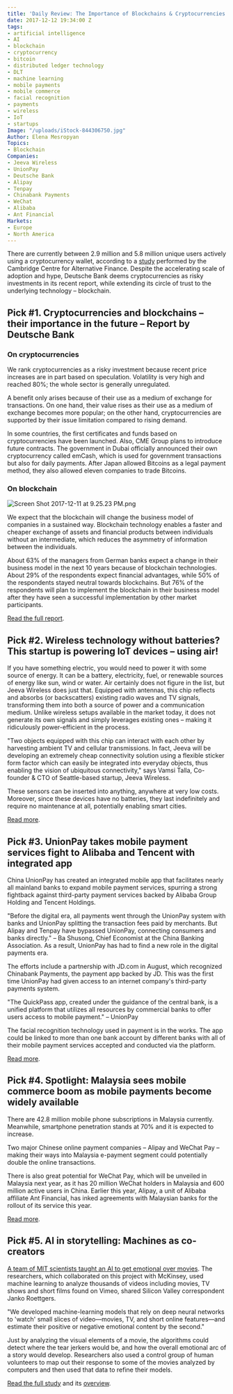 ```yaml
---
title: 'Daily Review: The Importance of Blockchains & Cryptocurrencies in the Future'
date: 2017-12-12 19:34:00 Z
tags:
- artificial intelligence
- AI
- blockchain
- cryptocurrency
- bitcoin
- distributed ledger technology
- DLT
- machine learning
- mobile payments
- mobile commerce
- facial recognition
- payments
- wireless
- IoT
- startups
Image: "/uploads/iStock-844306750.jpg"
Author: Elena Mesropyan
Topics:
- Blockchain
Companies:
- Jeeva Wireless
- UnionPay
- Deutsche Bank
- Alipay
- Tenpay
- Chinabank Payments
- WeChat
- Alibaba
- Ant Financial
Markets:
- Europe
- North America
---
```


There are currently between 2.9 million and 5.8 million unique users actively using a cryptocurrency wallet, according to a [study](https://www.jbs.cam.ac.uk/fileadmin/user_upload/research/centres/alternative-finance/downloads/2017-global-cryptocurrency-benchmarking-study.pdf) performed by the Cambridge Centre for Alternative Finance. Despite the accelerating scale of adoption and hype, Deutsche Bank deems cryptocurrencies as risky investments in its recent report, while extending its circle of trust to the underlying technology – blockchain.

## Pick #1. Cryptocurrencies and blockchains – their importance in the future – Report by Deutsche Bank

### On cryptocurrencies

We rank cryptocurrencies as a risky investment because recent price increases are in part based on speculation. Volatility is very high and reached 80%; the whole sector is generally unregulated.

A benefit only arises because of their use as a medium of exchange for transactions. On one hand, their value rises as their use as a medium of exchange becomes more popular; on the other hand, cryptocurrencies are supported by their issue limitation compared to rising demand.

In some countries, the first certificates and funds based on cryptocurrencies have been launched. Also, CME Group plans to introduce future contracts. The government in Dubai officially announced their own cryptocurrency called emCash, which is used for government transactions but also for daily payments. After Japan allowed Bitcoins as a legal payment method, they also allowed eleven companies to trade Bitcoins.

### On blockchain

![Screen Shot 2017-12-11 at 9.25.23 PM.png](/uploads/Screen%20Shot%202017-12-11%20at%209.25.23%20PM.png)

We expect that the blockchain will change the business model of companies in a sustained way. Blockchain technology enables a faster and cheaper exchange of assets and financial products between individuals without an intermediate, which reduces the asymmetry of information between the individuals.

About 63% of the managers from German banks expect a change in their business model in the next 10 years because of blockchain technologies. About 29% of the respondents expect financial advantages, while 50% of the respondents stayed neutral towards blockchains. But 76% of the respondents will plan to implement the blockchain in their business model after they have seen a successful implementation by other market participants.

[Read the full report](https://www.db.com/newsroom_news/cio_insights_reflections_-_cryptocurrencies_and_blockchains_-_EMEA_-_client_ready.pdf).

## Pick #2. Wireless technology without batteries? This startup is powering IoT devices – using air!

If you have something electric, you would need to power it with some source of energy. It can be a battery, electricity, fuel, or renewable sources of energy like sun, wind or water. Air certainly does not figure in the list, but Jeeva Wireless does just that. Equipped with antennas, this chip reflects and absorbs (or backscatters) existing radio waves and TV signals, transforming them into both a source of power and a communication medium. Unlike wireless setups available in the market today, it does not generate its own signals and simply leverages existing ones – making it ridiculously power-efficient in the process.

"Two objects equipped with this chip can interact with each other by harvesting ambient TV and cellular transmissions. In fact, Jeeva will be developing an extremely cheap connectivity solution using a flexible sticker form factor which can easily be integrated into everyday objects, thus enabling the vision of ubiquitous connectivity," says Vamsi Talla, Co-founder & CTO of Seattle-based startup, Jeeva Wireless.

These sensors can be inserted into anything, anywhere at very low costs. Moreover, since these devices have no batteries, they last indefinitely and require no maintenance at all, potentially enabling smart cities.

[Read more](https://economictimes.indiatimes.com/small-biz/startups/features/wireless-technology-without-batteries-this-startup-is-powering-iot-devices-using-air/articleshow/62016675.cms).

## Pick #3. UnionPay takes mobile payment services fight to Alibaba and Tencent with integrated app

China UnionPay has created an integrated mobile app that facilitates nearly all mainland banks to expand mobile payment services, spurring a strong fightback against third-party payment services backed by Alibaba Group Holding and Tencent Holdings.

"Before the digital era, all payments went through the UnionPay system with banks and UnionPay splitting the transaction fees paid by merchants. But Alipay and Tenpay have bypassed UnionPay, connecting consumers and banks directly." – Ba Shusong, Chief Economist at the China Banking Association. As a result, UnionPay has had to find a new role in the digital payments era.

The efforts include a partnership with JD.com in August, which recognized Chinabank Payments, the payment app backed by JD. This was the first time UnionPay had given access to an internet company's third-party payments system.

"The QuickPass app, created under the guidance of the central bank, is a unified platform that utilizes all resources by commercial banks to offer users access to mobile payment." – UnionPay

The facial recognition technology used in payment is in the works. The app could be linked to more than one bank account by different banks with all of their mobile payment services accepted and conducted via the platform.

[Read more](http://www.scmp.com/business/banking-finance/article/2123850/unionpay-takes-mobile-payment-services-fight-alibaba-and).

## Pick #4. Spotlight: Malaysia sees mobile commerce boom as mobile payments become widely available

There are 42.8 million mobile phone subscriptions in Malaysia currently. Meanwhile, smartphone penetration stands at 70% and it is expected to increase.

Two major Chinese online payment companies – Alipay and WeChat Pay – making their ways into Malaysia e-payment segment could potentially double the online transactions.

There is also great potential for WeChat Pay, which will be unveiled in Malaysia next year, as it has 20 million WeChat holders in Malaysia and 600 million active users in China. Earlier this year, Alipay, a unit of Alibaba affiliate Ant Financial, has inked agreements with Malaysian banks for the rollout of its service this year.

[Read more](http://news.xinhuanet.com/english/2017-12/11/c_136816986.htm).

## Pick #5. AI in storytelling: Machines as co-creators

[A team of MIT scientists taught an AI to get emotional over movies](http://variety.com/2017/digital/news/ai-emotional-arcs-mit-mckinsey-1202635570/). The researchers, which collaborated on this project with McKinsey, used machine learning to analyze thousands of videos including movies, TV shows and short films found on Vimeo, shared Silicon Valley correspondent Janko Roettgers.

"We developed machine-learning models that rely on deep neural networks to 'watch' small slices of video—movies, TV, and short online features—and estimate their positive or negative emotional content by the second."

Just by analyzing the visual elements of a movie, the algorithms could detect where the tear jerkers would be, and how the overall emotional arc of a story would develop. Researchers also used a control group of human volunteers to map out their response to some of the movies analyzed by computers and then used that data to refine their models.

[Read the full study](https://www.mckinsey.com/industries/media-and-entertainment/our-insights/ai-in-storytelling) and its [overview](http://variety.com/2017/digital/news/ai-emotional-arcs-mit-mckinsey-1202635570/).